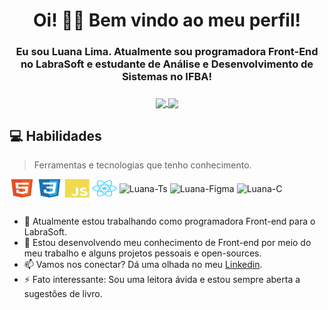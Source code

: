 ﻿<h1 align="center">
  Oi! 👋🏾 Bem vindo ao meu perfil!
</h1>

<h3 align="center">
  Eu sou Luana Lima. Atualmente sou programadora Front-End no LabraSoft e estudante de Análise e Desenvolvimento de Sistemas no IFBA!
</h3>

###

<section align="center">
  <a href="https://github.com/anuraghazra/github-readme-stats">
    <img height=250px align="center" src="https://github-readme-stats.vercel.app/api/top-langs/?username=luad3cristal&layout=donut&locale=pt-br&theme=radical" />
    <img height=250px align="center" src="https://github-readme-stats.vercel.app/api?username=luad3cristal&show_icons=true&theme=radical&locale=pt-br&card_width=460" />
  </a>

</section>

<h2 align="left">💻 Habilidades</h2>

> Ferramentas e tecnologias que tenho conhecimento.

<div style="display: inline_block">
  <img align="center" alt="Luana-HTML" height="30" width="40" src="https://raw.githubusercontent.com/devicons/devicon/master/icons/html5/html5-original.svg">
  <img align="center" alt="Luana-CSS" height="30" width="40" src="https://raw.githubusercontent.com/devicons/devicon/master/icons/css3/css3-original.svg">
  <img align="center" alt="Luana-Js" height="30" width="40" src="https://raw.githubusercontent.com/devicons/devicon/master/icons/javascript/javascript-plain.svg">
  <img align="center" alt="Luana-React" height="30" width="40" src="https://raw.githubusercontent.com/devicons/devicon/master/icons/react/react-original.svg">
    <img align="center" alt="Luana-Ts" height="30" width="40" src="https://cdn.jsdelivr.net/gh/devicons/devicon/icons/sass/sass-original.svg">
  <img align="center" alt="Luana-Figma" height="30" width="40" src="https://cdn.jsdelivr.net/gh/devicons/devicon/icons/figma/figma-original.svg">
  <img align="center" alt="Luana-C" height="30" width="40" src="https://cdn.jsdelivr.net/gh/devicons/devicon@latest/icons/c/c-original.svg">      
</div>

##

<section>
  
- 🔭 Atualmente estou trabalhando como programadora Front-end para o LabraSoft.
- 🌱 Estou desenvolvendo meu conhecimento de Front-end por meio do meu trabalho e alguns projetos pessoais e open-sources.
- 📫 Vamos nos conectar? Dá uma olhada no meu  <a href="https://www.linkedin.com/in/luad3cristal/" target="_blank">Linkedin</a>.
- ⚡ Fato interessante: Sou uma leitora ávida e estou sempre aberta a sugestões de livro.
</section>
